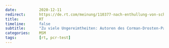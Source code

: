 ```yaml
---
date:          2020-12-11
redirect:      https://de.rt.com/meinung/110377-nach-enthullung-von-schwachstellen-beim/
title:         RT
timeline:      false
subtitle:      "Zu viele Ungereimtheiten: Autoren des Corman-Drosten-Papiers über PCR-Tests zunehmend unter Druck"
categories:    MSM
tags:          [rt, pcr-test]
---
```

